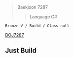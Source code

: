 >Baekjoon 7287
>>Language C#

```Bronze V / Build / Class null```

[BOJ7287](https://www.acmicpc.net/problem/7287)<br>
<h2> Just Build<br>

